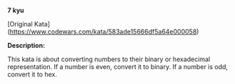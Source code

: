 **7 kyu**

[Original Kata] (https://www.codewars.com/kata/583ade15666df5a64e000058)

**Description:**

This kata is about converting numbers to their binary or hexadecimal representation. If a number is even, convert it to binary. If a number is odd, convert it to hex.
